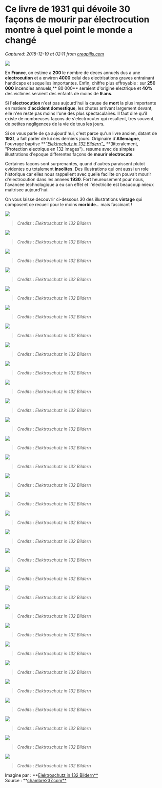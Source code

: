 # Ce livre de 1931 qui dévoile 30 façons de mourir par électrocution montre à quel point le monde a changé

_Captured: 2018-12-19 at 02:11 from [creapills.com](https://creapills.com/livre-ancien-illustrations-mourir-electrocute-20181218)_

![](https://creapills.com/wp-content/uploads/2018/12/livre-ancien-illustrations-mourir-electrocute-1-1600x800.png)

En **France**, on estime a **200** le nombre de deces annuels dus a une **electrocution** et a environ **4000** celui des electrisations graves entrainant handicaps et sequelles importantes. Enfin, chiffre plus effroyable : sur **250 000** incendies annuels,** 80 000** seraient d'origine electrique et **40%** des victimes seraient des enfants de moins de **9 ans**.

Si l'**electrocution** n'est pas aujourd'hui la cause de **mort** la plus importante en matiere d'**accident domestique**, les chutes arrivant largement devant, elle n'en reste pas moins l'une des plus spectaculaires. Il faut dire qu'il existe de nombreuses façons de s'electrocuter qui resultent, tres souvent, de petites negligences de la vie de tous les jours.

Si on vous parle de ça aujourd'hui, c'est parce qu'un livre ancien, datant de **1931**, a fait parler de lui ces derniers jours. Originaire d'**Allemagne**, l'ouvrage baptise **_"[Elektrochutz in 132 Bildern"_](https://books.google.fr/books/about/Elektroschutz_in_132_Bildern.html?id=9ox3HAAACAAJ&redir_esc=y) **_(litteralement, "Protection electrique en 132 images")_ resume avec de simples illustrations d'epoque differentes façons de **mourir electrocute**.

Certaines façons sont surprenantes, quand d'autres paraissent plutot evidentes ou totalement **insolites**. Des illustrations qui ont aussi un role historique car elles nous rappellent avec quelle facilite on pouvait mourir d'electrocution dans les annees **1930**. Fort heureusement pour nous, l'avancee technologique a eu son effet et l'electricite est beaucoup mieux maitrisee aujourd'hui.

On vous laisse decouvrir ci-dessous 30 des illustrations **vintage** qui composent ce recueil pour le moins **morbide**… mais fascinant !

![](https://creapills.com/wp-content/uploads/2018/12/facons-mourir-electrocution-illustrations-30.jpg)

> _Credits : Elektroschutz in 132 Bildern_

![](https://creapills.com/wp-content/uploads/2018/12/facons-mourir-electrocution-illustrations-29.jpg)

> _Credits : Elektroschutz in 132 Bildern_

![](https://creapills.com/wp-content/uploads/2018/12/facons-mourir-electrocution-illustrations-28.jpg)

> _Credits : Elektroschutz in 132 Bildern_

![](https://creapills.com/wp-content/uploads/2018/12/facons-mourir-electrocution-illustrations-27.jpg)

> _Credits : Elektroschutz in 132 Bildern_

![](https://creapills.com/wp-content/uploads/2018/12/facons-mourir-electrocution-illustrations-19.jpg)

> _Credits : Elektroschutz in 132 Bildern_

![](https://creapills.com/wp-content/uploads/2018/12/facons-mourir-electrocution-illustrations-20.jpg)

> _Credits : Elektroschutz in 132 Bildern_

![](https://creapills.com/wp-content/uploads/2018/12/facons-mourir-electrocution-illustrations-21.jpg)

> _Credits : Elektroschutz in 132 Bildern_

![](https://creapills.com/wp-content/uploads/2018/12/facons-mourir-electrocution-illustrations-22.jpg)

> _Credits : Elektroschutz in 132 Bildern_

![](https://creapills.com/wp-content/uploads/2018/12/facons-mourir-electrocution-illustrations-23.jpg)

> _Credits : Elektroschutz in 132 Bildern_

![](https://creapills.com/wp-content/uploads/2018/12/facons-mourir-electrocution-illustrations-18.jpg)

> _Credits : Elektroschutz in 132 Bildern_

![](https://creapills.com/wp-content/uploads/2018/12/facons-mourir-electrocution-illustrations-24.jpg)

> _Credits : Elektroschutz in 132 Bildern_

![](https://creapills.com/wp-content/uploads/2018/12/facons-mourir-electrocution-illustrations-26.jpg)

> _Credits : Elektroschutz in 132 Bildern_

![](https://creapills.com/wp-content/uploads/2018/12/facons-mourir-electrocution-illustrations-17.jpg)

> _Credits : Elektroschutz in 132 Bildern_

![](https://creapills.com/wp-content/uploads/2018/12/facons-mourir-electrocution-illustrations-25.jpg)

> _Credits : Elektroschutz in 132 Bildern_

![](https://creapills.com/wp-content/uploads/2018/12/facons-mourir-electrocution-illustrations-9.jpg)

> _Credits : Elektroschutz in 132 Bildern_

![](https://creapills.com/wp-content/uploads/2018/12/facons-mourir-electrocution-illustrations-10.jpg)

> _Credits : Elektroschutz in 132 Bildern_

![](https://creapills.com/wp-content/uploads/2018/12/facons-mourir-electrocution-illustrations-11.jpg)

> _Credits : Elektroschutz in 132 Bildern_

![](https://creapills.com/wp-content/uploads/2018/12/facons-mourir-electrocution-illustrations-12.jpg)

> _Credits : Elektroschutz in 132 Bildern_

![](https://creapills.com/wp-content/uploads/2018/12/facons-mourir-electrocution-illustrations-13.jpg)

> _Credits : Elektroschutz in 132 Bildern_

![](https://creapills.com/wp-content/uploads/2018/12/facons-mourir-electrocution-illustrations-14.jpg)

> _Credits : Elektroschutz in 132 Bildern_

![](https://creapills.com/wp-content/uploads/2018/12/facons-mourir-electrocution-illustrations-15.jpg)

> _Credits : Elektroschutz in 132 Bildern_

![](https://creapills.com/wp-content/uploads/2018/12/facons-mourir-electrocution-illustrations-16.jpg)

> _Credits : Elektroschutz in 132 Bildern_

![](https://creapills.com/wp-content/uploads/2018/12/facons-mourir-electrocution-illustrations-1.jpg)

> _Credits : Elektroschutz in 132 Bildern_

![](https://creapills.com/wp-content/uploads/2018/12/facons-mourir-electrocution-illustrations-2.jpg)

> _Credits : Elektroschutz in 132 Bildern_

![](https://creapills.com/wp-content/uploads/2018/12/facons-mourir-electrocution-illustrations-3.jpg)

> _Credits : Elektroschutz in 132 Bildern_

![](https://creapills.com/wp-content/uploads/2018/12/facons-mourir-electrocution-illustrations-4.jpg)

> _Credits : Elektroschutz in 132 Bildern_

![](https://creapills.com/wp-content/uploads/2018/12/facons-mourir-electrocution-illustrations-5.jpg)

> _Credits : Elektroschutz in 132 Bildern_

![](https://creapills.com/wp-content/uploads/2018/12/facons-mourir-electrocution-illustrations-6.jpg)

> _Credits : Elektroschutz in 132 Bildern_

![](https://creapills.com/wp-content/uploads/2018/12/facons-mourir-electrocution-illustrations-7.jpg)

> _Credits : Elektroschutz in 132 Bildern_

![](https://creapills.com/wp-content/uploads/2018/12/facons-mourir-electrocution-illustrations-facons-mourir-electrocution-illustrations-8.jpg)

> _Credits : Elektroschutz in 132 Bildern_

Imagine par : **[Elektroschutz in 132 Bildern**](https://books.google.fr/books/about/Elektroschutz_in_132_Bildern.html?id=9ox3HAAACAAJ&redir_esc=y)  
Source : **[chambre237.com**](https://www.chambre237.com/30-facons-de-mourir-delectrocution-livre-de-1931/)
